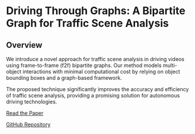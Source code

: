 
# Driving Through Graphs: A Bipartite Graph for Traffic Scene Analysis

## Overview
We introduce a novel approach for traffic scene analysis in driving videos using frame-to-frame (f2f) bipartite graphs. Our method models multi-object interactions with minimal computational cost by relying on object bounding boxes and a graph-based framework.

The proposed technique significantly improves the accuracy and efficiency of traffic scene analysis, providing a promising solution for autonomous driving technologies.

[Read the Paper](https://ieeexplore.ieee.org/document/10647492)

[GitHub Repository](https://github.com/Addy-1998/Bip_DTG)
